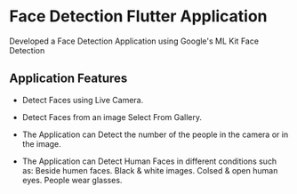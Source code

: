 # Face Detection Flutter Application

Developed a Face Detection Application using Google's ML Kit Face Detection

## Application Features

- Detect Faces using Live Camera.
  
- Detect Faces from an image Select From Gallery.
  
- The Application can Detect the number of the people in the camera or in the image.
  
- The Application can Detect Human Faces in different conditions such as:
  Beside humen faces.
  Black & white images.
  Colsed & open human eyes.
  People wear glasses.
  
  
